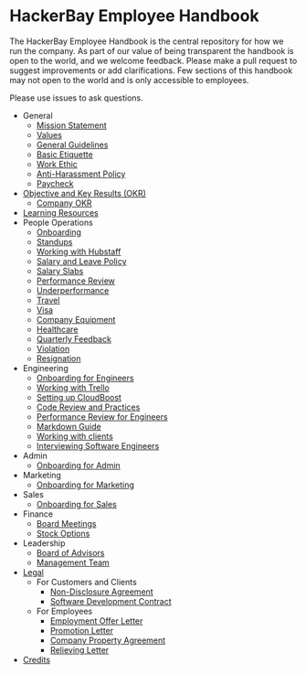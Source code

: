 # HackerBay Employee Handbook


The HackerBay Employee Handbook is the central repository for how we run the company. As part of our value of being transparent the handbook is open to the world, and we welcome feedback. Please make a pull request to suggest improvements or add clarifications. Few sections of this handbook may not open to the world and is only accessible to employees.

Please use issues to ask questions.

* General
  * [Mission Statement](/general/vision-mission/README.md)
  * [Values](/general/values/README.md)
  * [General Guidelines](/general/guidelines/README.md)
  * [Basic Etiquette](/general/basic-etiquette/README.md)
  * [Work Ethic](/general/work-ethic/README.md)
  * [Anti-Harassment Policy](/general/anti-harassment/README.md)
  * [Paycheck](/general/paycheck/README.md)
* [Objective and Key Results (OKR)](/OKR/README.md)
  * [Company OKR](/OKR/company/README.md)
* [Learning Resources](/learn/README.md)
* People Operations
  * [Onboarding](/people-operations/onboarding/README.md)
  * [Standups](/people-operations/standups/README.md)
  * [Working with Hubstaff](/people-operations/hubstaff/README.md)
  * [Salary and Leave Policy](/people-operations/salary-and-leave/README.md)
  * [Salary Slabs](/people-operations/salary/README.md)
  * [Performance Review](/people-operations/performance-review/README.md)
  * [Underperformance](/people-operations/underperformance/README.md)
  * [Travel](/people-operations/travel/README.md)
  * [Visa](/people-operations/visa/README.md)
  * [Company Equipment](/people-operations/company-equipment/README.md)
  * [Healthcare](/people-operations/healthcare/README.md)
  * [Quarterly Feedback](/people-operations/feedback/README.md)
  * [Violation](/people-operations/violation/README.md)
  * [Resignation](/people-operations/resignation/README.md)
* Engineering
  * [Onboarding for Engineers](/engineering/onboarding/README.md)
  * [Working with Trello](/engineering/trello/setup/README.md)
  * [Setting up CloudBoost](/engineering/cloudboost/setup/README.md)
  * [Code Review and Practices](/engineering/code-review/README.md)
  * [Performance Review for Engineers](/engineering/performance-review/README.md)
  * [Markdown Guide](https://guides.github.com/features/mastering-markdown/)
  * [Working with clients](/engineering/consulting/clients/README.md)
  * [Interviewing Software Engineers](/engineering/interviewing/README.md)
* Admin
  * [Onboarding for Admin](/admin/onboarding/README.md)
* Marketing
  * [Onboarding for Marketing](/marketing/onboarding/README.md)
* Sales
  * [Onboarding for Sales](/sales/onboarding/README.md)
* Finance
  * [Board Meetings](/finance/board-meetings/README.md)
  * [Stock Options](/finance/stock-options/README.md)
* Leadership
  * [Board of Advisors](https://hackerbaycompany.slack.com/files/U033XTX4D/F5AGZ5W7J/Board_of_Advisors)
  * [Management Team](/leadership/management/README.md)
* [Legal](/legal/README.md)
  * For Customers and Clients
    * [Non-Disclosure Agreement](https://www.docracy.com/9qx4o7x1m0/non-disclosure-agreement-hackerbay-inc?highlightComment=-1&startOnComments=false)
    * [Software Development Contract](https://www.docracy.com/5rj5hdzqan/software-development-contract-hackerbay-software-private-limited?startOnComments=false)
  * For Employees
    * [Employment Offer Letter](https://www.docracy.com/0m79q9ql163/employment-offer-letter)
    * [Promotion Letter](https://www.docracy.com/4py5b8esrs/employee-promotion-letter)
    * [Company Property Agreement](https://www.docracy.com/0tlbum6n73x/hackerbay-inc-property-agreement)
    * [Relieving Letter](https://www.docracy.com/0lviaxhk0zk/hackerbay-inc-relieving-letter)
* [Credits](/credits/README.md)

